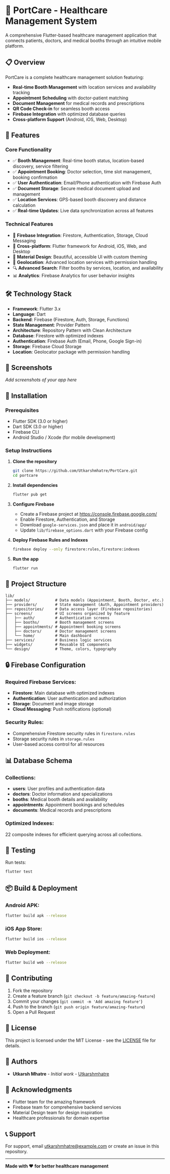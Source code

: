 # 🏥 PortCare - Healthcare Management System

A comprehensive Flutter-based healthcare management application that connects patients, doctors, and medical booths through an intuitive mobile platform.

## 📋 Overview

PortCare is a complete healthcare management solution featuring:
- **Real-time Booth Management** with location services and availability tracking
- **Appointment Scheduling** with doctor-patient matching
- **Document Management** for medical records and prescriptions
- **QR Code Check-in** for seamless booth access
- **Firebase Integration** with optimized database queries
- **Cross-platform Support** (Android, iOS, Web, Desktop)

## 🚀 Features

### Core Functionality
- ✅ **Booth Management**: Real-time booth status, location-based discovery, service filtering
- ✅ **Appointment Booking**: Doctor selection, time slot management, booking confirmation
- ✅ **User Authentication**: Email/Phone authentication with Firebase Auth
- ✅ **Document Storage**: Secure medical document upload and management
- ✅ **Location Services**: GPS-based booth discovery and distance calculation
- ✅ **Real-time Updates**: Live data synchronization across all features

### Technical Features
- 🔧 **Firebase Integration**: Firestore, Authentication, Storage, Cloud Messaging
- 📱 **Cross-platform**: Flutter framework for Android, iOS, Web, and Desktop
- 🎨 **Material Design**: Beautiful, accessible UI with custom theming
- 📍 **Geolocation**: Advanced location services with permission handling
- 🔍 **Advanced Search**: Filter booths by services, location, and availability
- 📊 **Analytics**: Firebase Analytics for user behavior insights

## 🛠️ Technology Stack

- **Framework**: Flutter 3.x
- **Language**: Dart
- **Backend**: Firebase (Firestore, Auth, Storage, Functions)
- **State Management**: Provider Pattern
- **Architecture**: Repository Pattern with Clean Architecture
- **Database**: Firestore with optimized indexes
- **Authentication**: Firebase Auth (Email, Phone, Google Sign-in)
- **Storage**: Firebase Cloud Storage
- **Location**: Geolocator package with permission handling

## 📱 Screenshots

*Add screenshots of your app here*

## 🔧 Installation

### Prerequisites
- Flutter SDK (3.0 or higher)
- Dart SDK (3.0 or higher)
- Firebase CLI
- Android Studio / Xcode (for mobile development)

### Setup Instructions

1. **Clone the repository**
   ```bash
   git clone https://github.com/Utkarshmhatre/PortCare.git
   cd portcare
   ```

2. **Install dependencies**
   ```bash
   flutter pub get
   ```

3. **Configure Firebase**
   - Create a Firebase project at https://console.firebase.google.com/
   - Enable Firestore, Authentication, and Storage
   - Download `google-services.json` and place it in `android/app/`
   - Update `lib/firebase_options.dart` with your Firebase config

4. **Deploy Firebase Rules and Indexes**
   ```bash
   firebase deploy --only firestore:rules,firestore:indexes
   ```

5. **Run the app**
   ```bash
   flutter run
   ```

## 📁 Project Structure

```
lib/
├── models/           # Data models (Appointment, Booth, Doctor, etc.)
├── providers/        # State management (Auth, Appointment providers)
├── repositories/     # Data access layer (Firebase repositories)
├── screens/          # UI screens organized by feature
│   ├── auth/         # Authentication screens
│   ├── booths/       # Booth management screens
│   ├── appointments/ # Appointment booking screens
│   ├── doctors/      # Doctor management screens
│   └── home/         # Main dashboard
├── services/         # Business logic services
├── widgets/          # Reusable UI components
└── design/           # Theme, colors, typography
```

## 🔒 Firebase Configuration

### Required Firebase Services:
- **Firestore**: Main database with optimized indexes
- **Authentication**: User authentication and authorization
- **Storage**: Document and image storage
- **Cloud Messaging**: Push notifications (optional)

### Security Rules:
- Comprehensive Firestore security rules in `firestore.rules`
- Storage security rules in `storage.rules`
- User-based access control for all resources

## 📊 Database Schema

### Collections:
- **users**: User profiles and authentication data
- **doctors**: Doctor information and specializations
- **booths**: Medical booth details and availability
- **appointments**: Appointment bookings and schedules
- **documents**: Medical records and prescriptions

### Optimized Indexes:
22 composite indexes for efficient querying across all collections.

## 🧪 Testing

Run tests:
```bash
flutter test
```

## 📦 Build & Deployment

### Android APK:
```bash
flutter build apk --release
```

### iOS App Store:
```bash
flutter build ios --release
```

### Web Deployment:
```bash
flutter build web --release
```

## 🤝 Contributing

1. Fork the repository
2. Create a feature branch (`git checkout -b feature/amazing-feature`)
3. Commit your changes (`git commit -m 'Add amazing feature'`)
4. Push to the branch (`git push origin feature/amazing-feature`)
5. Open a Pull Request

## 📄 License

This project is licensed under the MIT License - see the [LICENSE](LICENSE) file for details.

## 👥 Authors

- **Utkarsh Mhatre** - *Initial work* - [Utkarshmhatre](https://github.com/Utkarshmhatre)

## 🙏 Acknowledgments

- Flutter team for the amazing framework
- Firebase team for comprehensive backend services
- Material Design team for design inspiration
- Healthcare professionals for domain expertise

## 📞 Support

For support, email utkarshmhatre@example.com or create an issue in this repository.

---

**Made with ❤️ for better healthcare management**
